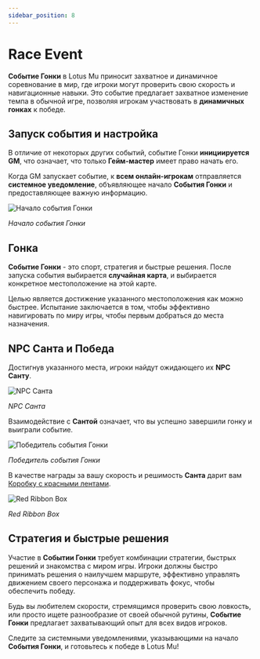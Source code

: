 ```yaml
---
sidebar_position: 8
---
```


# Race Event

**Событие Гонки** в Lotus Mu приносит захватное и динамичное соревнование в мир, где игроки могут проверить свою скорость и навигационные навыки. Это событие предлагает захватное изменение темпа в обычной игре, позволяя игрокам участвовать в **динамичных гонках** к победе.

## Запуск события и настройка

В отличие от некоторых других событий, событие Гонки **инициируется GM**, что означает, что только **Гейм-мастер** имеет право начать его.

Когда GM запускает событие, к **всем онлайн-игрокам** отправляется **системное уведомление**, объявляющее начало **События Гонки** и предоставляющее важную информацию.

![Начало события Гонки](/img/events/race/race-1.jpg)

_Начало события Гонки_

## Гонка

**Событие Гонки** - это спорт, стратегия и быстрые решения. После запуска события выбирается **случайная карта**, и выбирается конкретное местоположение на этой карте.

Целью является достижение указанного местоположения как можно быстрее. Испытание заключается в том, чтобы эффективно навигировать по миру игры, чтобы первым добраться до места назначения.

## NPC Санта и Победа

Достигнув указанного места, игроки найдут ожидающего их **NPC Санту**.

![NPC Санта](/img/events/race/race-2.jpg)

_NPC Санта_

Взаимодействие с **Сантой** означает, что вы успешно завершили гонку и выиграли событие.

![Победитель события Гонки](/img/events/race/race-3.jpg)

_Победитель события Гонки_

В качестве награды за вашу скорость и решимость **Санта** дарит вам [Коробку с красными лентами](/items/item-bags/misc/red-ribbon-box).

![Red Ribbon Box](/img/items/item-bags/box-of-red-ribbon.png)

_Red Ribbon Box_

## Стратегия и быстрые решения

Участие в **Событии Гонки** требует комбинации стратегии, быстрых решений и знакомства с миром игры. Игроки должны быстро принимать решения о наилучшем маршруте, эффективно управлять движением своего персонажа и поддерживать фокус, чтобы обеспечить победу.

Будь вы любителем скорости, стремящимся проверить свою ловкость, или просто ищете разнообразие от своей обычной рутины, **Событие Гонки** предлагает захватывающий опыт для всех видов игроков.

Следите за системными уведомлениями, указывающими на начало **События Гонки**, и готовьтесь к победе в Lotus Mu!
